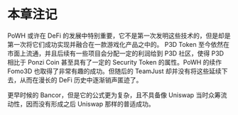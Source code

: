 # 本章注记

PoWH 或许在 DeFi 的发展中特别重要，它不是第一次发明这些技术的，但是却是第一次将它们成功实现并融合在一款游戏化产品之中的。
P3D Token 至今依然在市面上流通，并且后续有一些项目会分配一定的利润给到 P3D 社区，使得 P3D 相比于 Ponzi Coin 甚至具有了一定的 Security Token 的属性。PoWH 的续作 Fomo3D 也取得了非常有趣的成功。但随后的 TeamJust 却并没有将这些延续下去，从而在漫长的 DeFi 历史中逐渐销声匿迹了。

更早时候的 Bancor，但是它的公式更为复杂，且不具备像 Uniswap 当时众筹流动性，因而没有形成之后 Uniswap 那样的普适成功。
